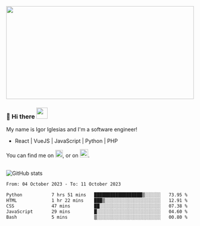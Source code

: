 <img src="https://c.tenor.com/KjVxfRrrncUAAAAd/matrix.gif" width="100%" height="250px">

### 🔭 Hi there <img src="https://raw.githubusercontent.com/MartinHeinz/MartinHeinz/master/wave.gif" width="30px">


My name is Igor Iglesias and I'm a software engineer!
<br>

<ul>
  <li> React | VueJS | JavaScript | Python | PHP </li>
</ul>
You can find me on <a href="https://twitter.com/IgorIglesias5"><img src="https://i.imgur.com/JLLlB5S.png" width="20px"></a>, or on <a href="https://www.linkedin.com/in/igor-iglesias-62478428/"><img src="https://i.imgur.com/PXyIkWx.png" width="22px"></a>.

<br>
<br>

![GitHub stats](https://github-readme-stats.vercel.app/api?username=igoiglesias&show_icons=true&count_private=true&theme=chartreuse-dark&hide_title=true)

<!--START_SECTION:waka-->

```txt
From: 04 October 2023 - To: 11 October 2023

Python           7 hrs 51 mins   ██████████████████▒░░░░░░   73.95 %
HTML             1 hr 22 mins    ███▒░░░░░░░░░░░░░░░░░░░░░   12.91 %
CSS              47 mins         ██░░░░░░░░░░░░░░░░░░░░░░░   07.38 %
JavaScript       29 mins         █░░░░░░░░░░░░░░░░░░░░░░░░   04.60 %
Bash             5 mins          ▒░░░░░░░░░░░░░░░░░░░░░░░░   00.80 %
```

<!--END_SECTION:waka-->
